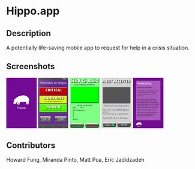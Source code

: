 # Hippo.app

## Description

A potentially life-saving mobile app to request for help in a crisis situation.


## Screenshots

<img src="screenshots/github_logo.jpg" alt="Logo page" width="16%">
<img src="screenshots/github_main.jpg" alt="Home page" width="16%">
<img src="screenshots/github_greenalert.jpg" alt="Green alert" width="16%">
<img src="screenshots/github_alertaccept.jpg" alt="Alert accepted" width="16%">
<img src="screenshots/github_disclaimer.jpg" alt="Disclaimer" width="16%">


## Contributors

Howard Fung, Miranda Pinto, Matt Pua, Eric Jadidzadeh
